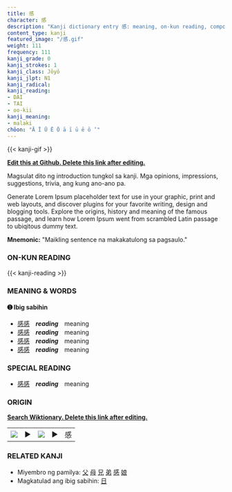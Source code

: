 ```yaml
---
title: 感
character: 感
description: "Kanji dictionary entry 感: meaning, on-kun reading, compounds, origin, related kanji"
content_type: kanji
featured_image: "/感.gif"
weight: 111
frequency: 111
kanji_grade: 0
kanji_strokes: 1
kanji_class: Jōyō
kanji_jlpt: N1
kanji_radical: 
kanji_reading: 
- DAI
- TAI
- oo-kii
kanji_meaning:
- malaki
chōon: "Ā Ī Ū Ē Ō ā ī ū ē ō ’"
---
```

[//]: # (Don't edit the line below. Kanji animated GIF code is automatically generated.)
{{< kanji-gif >}}

[//]: # (Edit below this line.)

**[Edit this at Github. Delete this link after editing.](https://github.com/tim0g/tim/tree/main/content/kanji/感/index.md)**

Magsulat dito ng introduction tungkol sa kanji. Mga opinions, impressions, suggestions, trivia, ang kung ano-ano pa.

Generate Lorem Ipsum placeholder text for use in your graphic, print and web layouts, and discover plugins for your favorite writing, design and blogging tools. Explore the origins, history and meaning of the famous passage, and learn how Lorem Ipsum went from scrambled Latin passage to ubiqitous dummy text.
 
**Mnemonic:** "Maikling sentence na makakatulong sa pagsaulo."

### ON-KUN READING

[//]: # (Don't edit the line below. ON-KUN READING code is automatically generated.)
{{< kanji-reading >}}

### MEANING & WORDS

#### ➊ **Ibig sabihin**
  - [感](../感)[感](../感)　***reading***　meaning
  - [感](../感)[感](../感)　***reading***　meaning
  - [感](../感)[感](../感)　***reading***　meaning
  - [感](../感)[感](../感)　***reading***　meaning

### SPECIAL READING
  - [感](../感)[感](../感)　***reading***　meaning

### ORIGIN

**[Search Wiktionary. Delete this link after editing.](https://wiktionary.org/wiki/感)**
<table class="kanji-table"><tr><td>
<img src="60px-感-bronze.svg.png">
</td><td>▶</td><td>
<img src="60px-感-oracle.svg.png">
</td><td>▶</td>
<td class="kanji-origin">感</td>
</tr></table>

### RELATED KANJI
- Miyembro ng pamilya: [父](../父) [母](../母) [兄](../兄) [弟](../弟) [感](../感) [娘](../娘)
- Magkatulad ang ibig sabihin: [日](../日)

